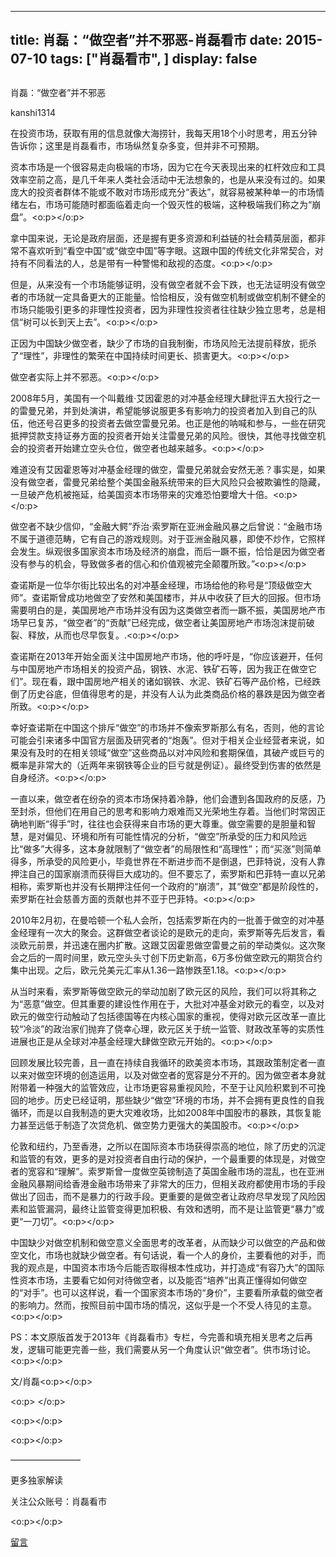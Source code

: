 
---
title:  肖磊：“做空者”并不邪恶-肖磊看市
date: 2015-07-10
tags: ["肖磊看市", ]
display: false
---


## 



肖磊：“做空者”并不邪恶




kanshi1314




在投资市场，获取有用的信息就像大海捞针，我每天用18个小时思考，用五分钟告诉你；这里是肖磊看市，市场纵然复杂多变，但并非不可预期。


资本市场是一个很容易走向极端的市场，因为它在今天表现出来的杠杆效应和工具效率空前之高，是几千年来人类社会活动中无法想象的，也是从来没有过的。如果庞大的投资者群体不能或不敢对市场形成充分“表达”，就容易被某种单一的市场情绪左右，市场可能随时都面临着走向一个毁灭性的极端，这种极端我们称之为“崩盘”。<o:p></o:p>

拿中国来说，无论是政府层面，还是握有更多资源和利益链的社会精英层面，都非常不喜欢听到“看空中国”或“做空中国”等字眼。这跟中国的传统文化非常契合，对持有不同看法的人，总是带有一种警惕和敌视的态度。<o:p></o:p>

但是，从来没有一个市场能够证明，没有做空者就不会下跌，也无法证明没有做空者的市场就一定具备更大的正能量。恰恰相反，没有做空机制或做空机制不健全的市场只能吸引更多的非理性投资者，因为非理性投资者往往缺少独立思考，总是相信“树可以长到天上去”。<o:p></o:p>

正因为中国缺少做空者，缺少了市场的自我制衡，市场风险无法提前释放，扼杀了“理性”，非理性的繁荣在中国持续时间更长、损害更大。<o:p></o:p>

做空者实际上并不邪恶。<o:p></o:p>

2008年5月，美国有一个叫戴维·艾因霍恩的对冲基金经理大肆批评五大投行之一的雷曼兄弟，并到处演讲，希望能够说服更多有影响力的投资者加入到自己的队伍，他还号召更多的投资者去做空雷曼兄弟。也正是他的呐喊和参与，一些在研究抵押贷款支持证券方面的投资者开始关注雷曼兄弟的风险。很快，其他寻找做空机会的投资者开始建立空头仓位，做空者也越来越多。<o:p></o:p>

难道没有艾因霍恩等对冲基金经理的做空，雷曼兄弟就会安然无恙？事实是，如果没有做空者，雷曼兄弟给整个美国金融系统带来的巨大风险只会被欺骗性的隐藏，一旦破产危机被拖延，给美国资本市场带来的灾难恐怕要增大十倍。<o:p></o:p>

做空者不缺少信仰，“金融大鳄”乔治·索罗斯在亚洲金融风暴之后曾说：“金融市场不属于道德范畴，它有自己的游戏规则。对于亚洲金融风暴，即使不炒作，它照样会发生。纵观很多国家资本市场及经济的崩盘，而后一蹶不振，恰恰是因为做空者没有参与的机会，导致做多者的信心和价值观被完全颠覆所致。”<o:p></o:p>

查诺斯是一位华尔街比较出名的对冲基金经理，市场给他的称号是“顶级做空大师”。查诺斯曾成功地做空了安然和美国楼市，并从中收获了巨大的回报。但市场需要明白的是，美国房地产市场并没有因为这类做空者而一蹶不振，美国房地产市场早已复苏，“做空者”的“贡献”已经完成，做空者让美国房地产市场泡沫提前破裂、释放，从而也尽早恢复。.<o:p></o:p>

查诺斯在2013年开始全面关注中国房地产市场，他的呼吁是，“你应该避开，任何与中国房地产市场相关的投资产品，钢铁、水泥、铁矿石等，因为我正在做空它们”。现在看，跟中国房地产相关的诸如钢铁、水泥、铁矿石等产品价格，已经跌倒了历史谷底，但值得思考的是，并没有人认为此类商品价格的暴跌是因为做空者所致。<o:p></o:p>

幸好查诺斯在中国这个排斥“做空”的市场并不像索罗斯那么有名，否则，他的言论可能会引来诸多中国官方层面及研究者的“炮轰”。但对于相关企业经营者来说，如果没有及时的在相关领域“做空”这些商品以对冲风险和套期保值，其破产或巨亏的概率是非常大的（近两年来钢铁等企业的巨亏就是例证）。最终受到伤害的依然是自身经济。<o:p></o:p>

一直以来，做空者在纷杂的资本市场保持着冷静，他们会遭到各国政府的反感，乃至封杀，但他们在用自己的思考和影响力艰难而又光荣地生存着。当他们时常因正确地判断“得手”时，往往也会获得来自市场的更大尊重。做空需要的是胆量和智慧，是对偏见、环境和所有可能性情况的分析，“做空”所承受的压力和风险远比“做多”大得多，这本身就限制了“做空者”的局限性和“高理性”；而“买涨”则简单得多，所承受的风险更小，毕竟世界在不断进步而不是倒退，巴菲特说，没有人靠押注自己的国家崩溃而获得巨大成功的。但不要忘了，索罗斯和巴菲特一直以兄弟相称，索罗斯也并没有长期押注任何一个政府的“崩溃”，其“做空”都是阶段性的，索罗斯在社会慈善方面的贡献也并不亚于巴菲特。<o:p></o:p>

2010年2月初，在曼哈顿一个私人会所，包括索罗斯在内的一批善于做空的对冲基金经理有一次大的聚会。这群做空者谈论的是欧元的走向，索罗斯等先后发言，看淡欧元前景，并迅速在圈内扩散。这跟艾因霍恩做空雷曼之前的举动类似。这次聚会之后的一周时间里，欧元空头头寸创下历史新高，6万多份做空欧元的期货合约集中出现。之后，欧元兑美元汇率从1.36一路惨跌至1.18。<o:p></o:p>

从当时来看，索罗斯等做空欧元的举动加剧了欧元区的风险，我们可以将其称之为“恶意”做空。但其重要的建设性作用在于，大批对冲基金对欧元的看空，以及对欧元的做空行动触动了包括德国等在内核心国家的重视，使得对欧元区改革一直比较“冷淡”的政治家们抛弃了侥幸心理，欧元区关于统一监管、财政改革等的实质性进展也正是从全球对冲基金经理大肆做空欧元开始的。<o:p></o:p>

回顾发展比较完善，且一直在持续自我循环的欧美资本市场，其跟政策制定者一直以来对做空环境的创造运用，以及对做空者的宽容是分不开的。因为做空者本身就附带着一种强大的监管效应，让市场更容易重视风险，不至于让风险积累到不可挽回的地步。历史已经证明，那些缺少“做空”环境的市场，并不会拥有更良性的自我循环，而是以自我制造的更大灾难收场，比如2008年中国股市的暴跌，其恢复能力甚至远低于制造了次贷危机、做空势力更强大的美国股市。<o:p></o:p>

伦敦和纽约，乃至香港，之所以在国际资本市场获得崇高的地位，除了历史的沉淀和监管的有效，更多的是对投资者自由行动的保护，一个最重要的体现是，对做空者的宽容和“理解”。索罗斯曾一度做空英镑制造了英国金融市场的混乱，也在亚洲金融风暴期间给香港金融市场带来了非常大的压力，但相关政府都使用市场的手段做出了回击，而不是暴力的行政手段。更重要的是做空者让政府尽早发现了风险因素和监管漏洞，最终让监管变得更加积极、有效和透明，而不是让监管更“暴力”或更“一刀切”。<o:p></o:p>

中国缺少对做空机制和做空意义全面思考的改革者，从而缺少可以做空的产品和做空文化，市场也就缺少做空者。有句话说，看一个人的身价，主要看他的对手，而我的观点是，中国资本市场今后能否取得根本性成功，并打造成“有容乃大”的国际性资本市场，主要看它如何对待做空者，以及能否“培养”出真正懂得如何做空的“对手”。也可以这样说，看一个国家资本市场的“身价”，主要看所承载的做空者的影响力。然而，按照目前中国市场的情况，这似乎是一个不受人待见的主意。<o:p></o:p>

PS：本文原版首发于2013年《肖磊看市》专栏，今完善和填充相关思考之后再发，逻辑可能更完善一些，我们需要从另一个角度认识“做空者”。供市场讨论。<o:p></o:p>

文/肖磊<o:p></o:p>

<o:p> </o:p>

<o:p></o:p>

<o:p></o:p>

————————



更多独家解读

关注公众账号：肖磊看市

<o:p></o:p>











[留言](javascript:;)


